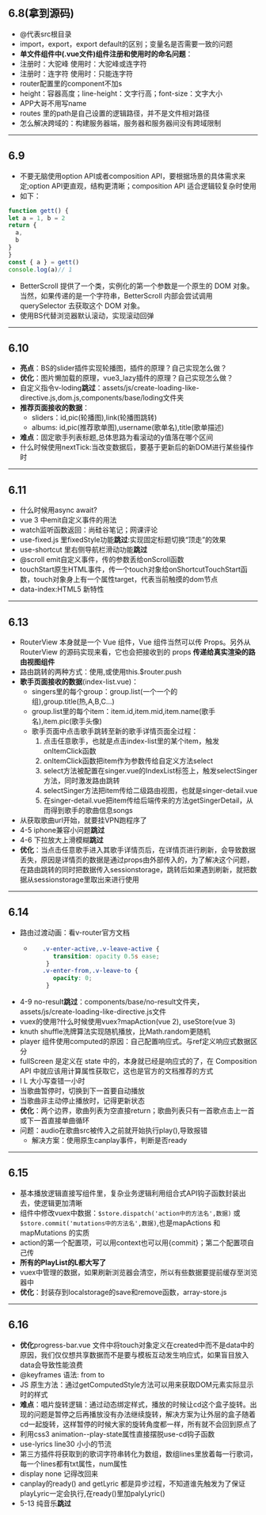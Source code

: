 ## 6.8(拿到源码) ##
- @代表src根目录
- import，export，export default的区别；变量名是否需要一致的问题
- **单文件组件中(.vue文件)组件注册和使用时的命名问题**：
- 注册时：大驼峰 使用时：大驼峰或连字符
- 注册时：连字符 使用时：只能连字符
- router配置里的component不加s
- height：容器高度；line-height：文字行高；font-size：文字大小
- APP大哥不用写name
- routes 里的path是自己设置的逻辑路径，并不是文件相对路径
- 怎么解决跨域的：构建服务器端，服务器和服务器间没有跨域限制

---

## 6.9 ##
- 不要无脑使用option API或者composition API，要根据场景的具体需求来定;option API更直观，结构更清晰；composition API 适合逻辑较复杂时使用
- 如下：
```javascript
function gett() {
let a = 1, b = 2
return {
  a,
  b
}
}
const { a } = gett()
console.log(a)// 1
```
- BetterScroll 提供了一个类，实例化的第一个参数是一个原生的 DOM 对象。当然，如果传递的是一个字符串，BetterScroll 内部会尝试调用 querySelector 去获取这个 DOM 对象。
- 使用BS代替浏览器默认滚动，实现滚动回弹

---

## 6.10 ##
- **亮点**：BS的slider插件实现轮播图，插件的原理？自己实现怎么做？
- **优化**：图片懒加载的原理，vue3_lazy插件的原理？自己实现怎么做？
- 自定义指令v-loding**跳过**：assets/js/create-loading-like-directive.js,dom.js,components/base/loding文件夹
- **推荐页面接收的数据**：
  - sliders：id,pic(轮播图),link(轮播图跳转)  
  - albums: id,pic(推荐歌单图),username(歌单名),title(歌单描述)
- **难点**：固定歌手列表标题,总体思路为看滚动的y值落在哪个区间
- 什么时候使用nextTick:当改变数据后，要基于更新后的新DOM进行某些操作时

---

## 6.11 ##
- 什么时候用async await?
- vue 3 中emit自定义事件的用法
- watch监听函数返回：尚硅谷笔记；网课评论
- use-fixed.js 里fixedStyle功能**跳过**:实现固定标题切换“顶走”的效果
- use-shortcut 里右侧导航栏滑动功能**跳过**
- @scroll emit自定义事件，传的参数丢给onScroll函数
- touchStart原生HTML事件，传一个touch对象给onShortcutTouchStart函数，touch对象身上有一个属性target，代表当前触摸的dom节点
- data-index:HTML5 新特性

---

## 6.13 ##
- RouterView 本身就是一个 Vue 组件，Vue 组件当然可以传 Props。另外从 RouterView 的源码实现来看，它也会把接收到的 props **传递给真实渲染的路由视图组件**
- 路由跳转的两种方式：使用<router-link></router-link>,或使用this.$router.push
- **歌手页面接收的数据**(index-list.vue)：
  - singers里的每个group：group.list(一个一个的组),group.title(热,A,B,C...)
  - group.list里的每个item：item.id,item.mid,item.name(歌手名),item.pic(歌手头像)
  - 歌手页面中点击歌手跳转至新的歌手详情页面全过程：
    1. 点击任意歌手，也就是点击index-list里的某个item，触发onItemClick函数
    2. onItemClick函数把item作为参数传给自定义方法select
    3. select方法被配置在singer.vue的IndexList标签上，触发selectSinger方法，同时激发路由跳转
    4. selectSinger方法把item传给二级路由视图，也就是singer-detail.vue
    5. 在singer-detail.vue把item传给后端传来的方法getSingerDetail，从而得到歌手的歌曲信息songs
- 从获取歌曲url开始，就要挂VPN跑程序了
- 4-5 iphone兼容小问题**跳过**
- 4-6 下拉放大上滑模糊**跳过**
- **优化**：当点击任意歌手进入其歌手详情页后，在详情页进行刷新，会导致数据丢失，原因是详情页的数据是通过props由外部传入的，为了解决这个问题，在路由跳转的同时把数据传入sessionstorage，跳转后如果遇到刷新，就把数据从sessionstorage里取出来进行使用

---

## 6.14 ##
- 路由过渡动画：看v-router官方文档
  - ```css
       .v-enter-active,.v-leave-active {
          transition: opacity 0.5s ease;
        }
       .v-enter-from,.v-leave-to {
          opacity: 0;
        }
    ```
- 4-9 no-result**跳过**：components/base/no-result文件夹，assets/js/create-loading-like-directive.js文件
- vuex的使用?什么时候使用vuex?mapAction(vue 2), useStore(vue 3)
- knuth shuffle洗牌算法实现随机播放，比Math.random更随机
- player 组件使用computed的原因：自己配置响应式。与ref定义响应式数据区分
- fullScreen 是定义在 state 中的，本身就已经是响应式的了，在 Composition API 中就应该用计算属性获取它，这也是官方的文档推荐的方式
- l L 大小写查错一小时
- 当歌曲暂停时，切换到下一首要自动播放
- 当歌曲非主动停止播放时，记得更新状态
- **优化**：两个边界，歌曲列表为空直接return；歌曲列表只有一首歌点击上一首或下一首直接单曲循环
- 问题：audio在歌曲src被传入之前就开始执行play(),导致报错
  - 解决方案：使用原生canplay事件，判断是否ready

---

## 6.15 ##
- 基本播放逻辑直接写组件里，复杂业务逻辑利用组合式API钩子函数封装出去，使逻辑更加清晰
- 组件中修改vuex中数据：`$store.dispatch('action中的方法名',数据)` 或 `$store.commit('mutations中的方法名',数据)`,也是mapActions 和 mapMutations 的实质
- action的第一个配置项，可以用context也可以用{commit}；第二个配置项自己传
- **所有的PlayList的L都大写了**
- vuex中管理的数据，如果刷新浏览器会清空，所以有些数据要提前缓存至浏览器中
- **优化**：封装存到localstorage的save和remove函数，array-store.js

---

## 6.16 ##
- **优化**progress-bar.vue 文件中将touch对象定义在created中而不是data中的原因，我们仅仅想共享数据而不是要与模板互动发生响应式，如果盲目放入data会导致性能浪费
- @keyframes 语法: from to 
- JS 原生方法：通过getComputedStyle方法可以用来获取DOM元素实际显示时的样式
- **难点**：唱片旋转逻辑：通过动态绑定样式，播放的时候让cd这个盒子旋转。出现的问题是暂停之后再播放没有办法继续旋转，解决方案为让外层的盒子随着cd一起旋转，这样暂停的时候大家的旋转角度都一样，所有就不会回到原点了
- 利用css3 animation--play-state属性直接摆脱use-cd钩子函数
- use-lyrics line30 小小的节流
- 第三方插件将获取到的歌词字符串转化为数组，数组lines里放着每一行歌词，每一个lines都有txt属性，num属性
- display none 记得改回来
- canplay的ready() and getLyric 都是异步过程，不知道谁先触发为了保证playLyric一定会执行,在ready()里加palyLyric()
- 5-13 纯音乐**跳过**
